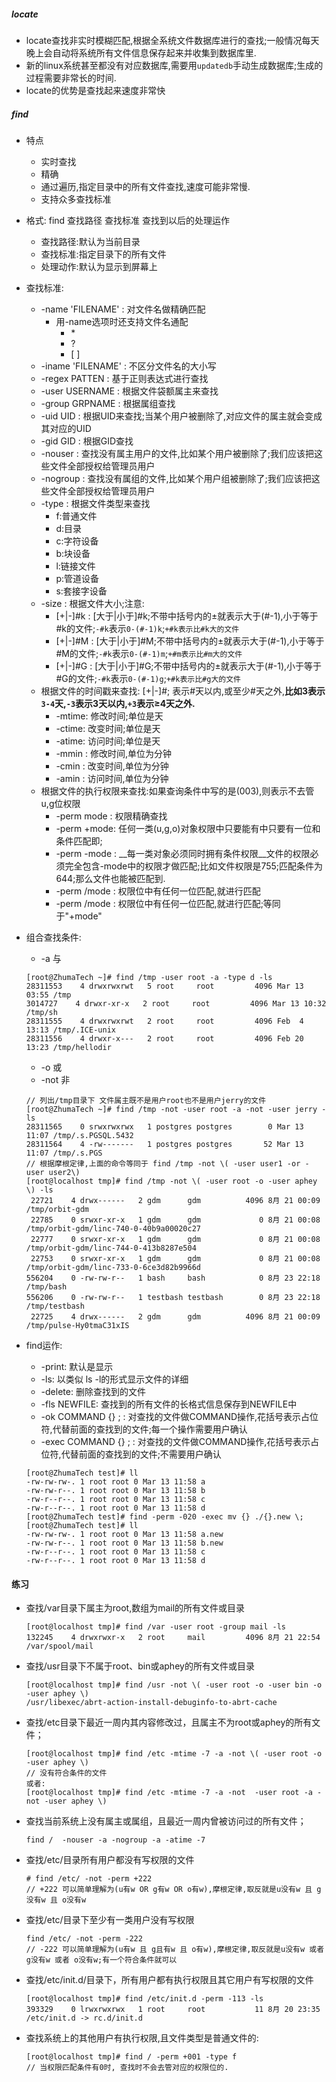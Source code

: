 ##### locate
- locate查找非实时模糊匹配,根据全系统文件数据库进行的查找;一般情况每天晚上会自动将系统所有文件信息保存起来并收集到数据库里.
- 新的linux系统甚至都没有对应数据库,需要用`updatedb`手动生成数据库;生成的过程需要非常长的时间.
- locate的优势是查找起来速度非常快
##### find
- 特点
	- 实时查找
	- 精确
	- 通过遍历,指定目录中的所有文件查找,速度可能非常慢.
	- 支持众多查找标准
- 格式: find 查找路径 查找标准 查找到以后的处理运作
	- 查找路径:默认为当前目录
	- 查找标准:指定目录下的所有文件
	- 处理动作:默认为显示到屏幕上
- 查找标准:
	- -name 'FILENAME' : 对文件名做精确匹配
		- 用-name选项时还支持文件名通配
			- \*
			- ?
			- \[ \]
	- -iname 'FILENAME' : 不区分文件名的大小写
	- -regex PATTEN : 基于正则表达式进行查找
	- -user USERNAME : 根据文件袋额属主来查找
	- -group GRPNAME : 根据属组查找
	- -uid UID : 根据UID来查找;当某个用户被删除了,对应文件的属主就会变成其对应的UID
	- -gid GID : 根据GID查找
	- -nouser : 查找没有属主用户的文件,比如某个用户被删除了;我们应该把这些文件全部授权给管理员用户
	- -nogroup : 查找没有属组的文件,比如某个用户组被删除了;我们应该把这些文件全部授权给管理员用户
	- -type : 根据文件类型来查找
		- f:普通文件
		- d:目录
		- c:字符设备
		- b:块设备
		- l:链接文件
		- p:管道设备
		- s:套接字设备
	- -size : 根据文件大小;注意:
		- [+|-]\#k : [大于|小于]\#k;不带中括号内的±就表示大于(#-1),小于等于#k的文件;`-#k`表示`0-(#-1)k`;`+#k表示比#k大的文件`
		- [+|-]\#M : [大于|小于]\#M;不带中括号内的±就表示大于(#-1),小于等于#M的文件;`-#k`表示`0-(#-1)m`;`+#m表示比#m大的文件`
		- [+|-]\#G : [大于|小于]\#G;不带中括号内的±就表示大于(#-1),小于等于#G的文件;`-#k`表示`0-(#-1)g`;`+#k表示比#g大的文件`
	- 根据文件的时间戳来查找: [+|-]\#; 表示\#天以内,或至少\#天之外,__比如3表示`3-4`天,`-3`表示3天以内,`+3`表示≥4天之外.__
		- -mtime: 修改时间;单位是天
		- -ctime: 改变时间;单位是天
		- -atime: 访问时间;单位是天
		- -mmin : 修改时间,单位为分钟
		- -cmin : 改变时间,单位为分钟
		- -amin : 访问时间,单位为分钟
	- 根据文件的执行权限来查找:如果查询条件中写的是(003),则表示不去管u,g位权限 
		- -perm mode : 权限精确查找
		- -perm +mode: 任何一类(u,g,o)对象权限中只要能有中只要有一位和条件匹配即;
		- -perm -mode : __每一类对象必须同时拥有条件权限__文件的权限必须完全包含-mode中的权限才做匹配;比如文件权限是755;匹配条件为644;那么文件也能被匹配到.
		- -perm /mode : 权限位中有任何一位匹配,就进行匹配
		- -perm /mode : 权限位中有任何一位匹配,就进行匹配;等同于"+mode"
- 组合查找条件:
	- -a 与
	
	```
	[root@ZhumaTech ~]# find /tmp -user root -a -type d -ls
	28311553    4 drwxrwxrwt   5 root     root         4096 Mar 13 03:55 /tmp
	3014727    4 drwxr-xr-x   2 root     root         4096 Mar 13 10:32 /tmp/sh
	28311555    4 drwxrwxrwt   2 root     root         4096 Feb  4 13:13 /tmp/.ICE-unix
	28311556    4 drwxr-x---   2 root     root         4096 Feb 20 13:23 /tmp/hellodir
	```
	
	- -o 或
	- -not 非
	
	```
	// 列出/tmp目录下 文件属主既不是用户root也不是用户jerry的文件
	[root@ZhumaTech ~]# find /tmp -not -user root -a -not -user jerry -ls 
	28311565    0 srwxrwxrwx   1 postgres postgres        0 Mar 13 11:07 /tmp/.s.PGSQL.5432
	28311564    4 -rw-------   1 postgres postgres       52 Mar 13 11:07 /tmp/.s.PGS
	// 根据摩根定律,上面的命令等同于 find /tmp -not \( -user user1 -or -user user2\)
	[root@localhost tmp]# find /tmp -not \( -user root -o -user aphey \) -ls
     22721    4 drwx------   2 gdm      gdm          4096 8月 21 00:09 /tmp/orbit-gdm
     22785    0 srwxr-xr-x   1 gdm      gdm             0 8月 21 00:08 /tmp/orbit-gdm/linc-740-0-40b9a00020c27
     22777    0 srwxr-xr-x   1 gdm      gdm             0 8月 21 00:08 /tmp/orbit-gdm/linc-744-0-413b8287e504
     22753    0 srwxr-xr-x   1 gdm      gdm             0 8月 21 00:08 /tmp/orbit-gdm/linc-733-0-6ce3d82b9966d
    556204    0 -rw-rw-r--   1 bash     bash            0 8月 23 22:18 /tmp/bash
    556206    0 -rw-rw-r--   1 testbash testbash        0 8月 23 22:18 /tmp/testbash
     22725    4 drwx------   2 gdm      gdm          4096 8月 21 00:09 /tmp/pulse-Hy0tmaC31xIS
	```
	
- find运作:
	- -print: 默认是显示
	- -ls: 以类似 ls -l的形式显示文件的详细
	- -delete: 删除查找到的文件
	- -fls NEWFILE: 查找到的所有文件的长格式信息保存到NEWFILE中
	- -ok COMMAND {} \; : 对查找的文件做COMMAND操作,花括号表示占位符,代替前面的查找到的文件;每一个操作需要用户确认
	- -exec COMMAND {} \; : 对查找的文件做COMMAND操作,花括号表示占位符,代替前面的查找到的文件;不需要用户确认

	
	```
	[root@ZhumaTech test]# ll
	-rw-rw-rw-. 1 root root 0 Mar 13 11:58 a
	-rw-rw-r--. 1 root root 0 Mar 13 11:58 b
	-rw-r--r--. 1 root root 0 Mar 13 11:58 c
	-rw-r--r--. 1 root root 0 Mar 13 11:58 d
	[root@ZhumaTech test]# find -perm -020 -exec mv {} ./{}.new \;
	[root@ZhumaTech test]# ll
	-rw-rw-rw-. 1 root root 0 Mar 13 11:58 a.new
	-rw-rw-r--. 1 root root 0 Mar 13 11:58 b.new
	-rw-r--r--. 1 root root 0 Mar 13 11:58 c
	-rw-r--r--. 1 root root 0 Mar 13 11:58 d
	```
#### 练习
- 查找/var目录下属主为root,数组为mail的所有文件或目录
    ```
    [root@localhost tmp]# find /var -user root -group mail -ls
    132245    4 drwxrwxr-x   2 root     mail         4096 8月 21 22:54 /var/spool/mail
    ```
-  查找/usr目录下不属于root、bin或aphey的所有文件或目录 
    ```
    [root@localhost tmp]# find /usr -not \( -user root -o -user bin -o -user aphey \)
    /usr/libexec/abrt-action-install-debuginfo-to-abrt-cache
    ```
- 查找/etc目录下最近一周内其内容修改过，且属主不为root或aphey的所有文件；
    ```
    [root@localhost tmp]# find /etc -mtime -7 -a -not \( -user root -o -user aphey \)
    // 没有符合条件的文件
    或者:
    [root@localhost tmp]# find /etc -mtime -7 -a -not  -user root -a -not -user aphey \)
    ```
- 查找当前系统上没有属主或属组，且最近一周内曾被访问过的所有文件；
    ```
    find /  -nouser -a -nogroup -a -atime -7
    ```
- 查找/etc/目录所有用户都没有写权限的文件 
    ```
    # find /etc/ -not -perm +222
    // +222 可以简单理解为(u有w OR g有w OR o有w),摩根定律,取反就是u没有w 且 g没有w 且 o没有w
    ```
- 查找/etc/目录下至少有一类用户没有写权限
    ```
    find /etc/ -not -perm -222
    // -222 可以简单理解为(u有w 且 g且有w 且 o有w),摩根定律,取反就是u没有w 或者 g没有w 或者 o没有w;有一个符合条件就可以
    ```
- 查找/etc/init.d/目录下，所有用户都有执行权限且其它用户有写权限的文件
    ```
    [root@localhost tmp]# find /etc/init.d -perm -113 -ls
    393329    0 lrwxrwxrwx   1 root     root           11 8月 20 23:35 /etc/init.d -> rc.d/init.d
    ```
- 查找系统上的其他用户有执行权限,且文件类型是普通文件的:
    ```
    [root@localhost tmp]# find / -perm +001 -type f
    // 当权限匹配条件有0时, 查找时不会去管对应的权限位的.
    ```